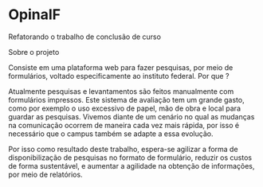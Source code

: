 # OpinaIF
Refatorando o trabalho de conclusão de curso

Sobre o projeto

Consiste em uma plataforma web para fazer pesquisas, por meio de formulários, voltado especificamente ao instituto federal.
Por que ?

Atualmente pesquisas e levantamentos são feitos manualmente com formulários impressos. Este sistema de avaliação tem um grande gasto, como por exemplo o uso excessivo de papel, mão de obra e local para guardar as pesquisas. Vivemos diante de um cenário no qual as mudanças na comunicação ocorrem de maneira cada vez mais rápida, por isso é necessário que o campus também se adapte a essa evolução.

Por isso como resultado deste trabalho, espera-se agilizar a forma de disponibilização de pesquisas no formato de formulário, reduzir os custos de forma sustentável, e aumentar a agilidade na obtenção de informações, por meio de relatórios.